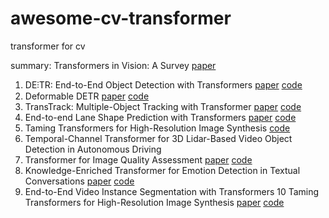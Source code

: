# awesome-cv-transformer
transformer for cv

summary: Transformers in Vision: A Survey [paper](http://link.zhihu.com/?target=https%3A//arxiv.org/abs/2101.01169)

1. DE⫶TR: End-to-End Object Detection with Transformers  [paper](https://arxiv.org/abs/2005.12872) [code](https://github.com/facebookresearch/detr)
2. Deformable DETR [paper](https://arxiv.org/abs/2010.04159) [code](https://github.com/fundamentalvision/Deformable-DETR)
3. TransTrack: Multiple-Object Tracking with Transformer [paper](https://arxiv.org/abs/2012.15460) [code](https://github.com/PeizeSun/TransTrack) 
4. End-to-end Lane Shape Prediction with Transformers [paper](https://arxiv.org/abs/2011.04233) [code](https://github.com/liuruijin17/LSTR) 
5. Taming Transformers for High-Resolution Image Synthesis  [code](https://github.com/CompVis/taming-transformers)
6. Temporal-Channel Transformer for 3D Lidar-Based Video Object Detection in Autonomous Driving 
7. Transformer for Image Quality Assessment [paper](https://arxiv.org/abs/2101.01097) [code](https://github.com/junyongyou/triq) 
8. Knowledge-Enriched Transformer for Emotion Detection in Textual Conversations [paper](https://www.aclweb.org/anthology/D19-1016/) [code](https://github.com/zhongpeixiang/KET) 
9. End-to-End Video Instance Segmentation with Transformers 
10 Taming Transformers for High-Resolution Image Synthesis [paper](https://arxiv.org/abs/2012.09841) [code](https://github.com/CompVis/taming-transformers) 
